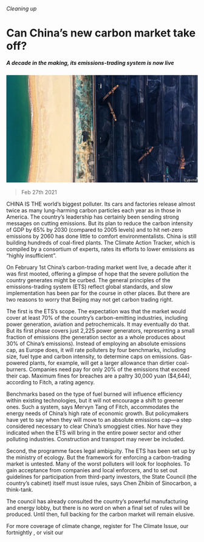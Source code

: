 ###### Cleaning up

# Can China’s new carbon market take off? 

##### A decade in the making, its emissions-trading system is now live 

![image](images/20210227_fnp506.jpg) 

> Feb 27th 2021 


CHINA IS THE world’s biggest polluter. Its cars and factories release almost twice as many lung-harming carbon particles each year as in those in America. The country’s leadership has certainly been sending strong messages on cutting emissions. But its plan to reduce the carbon intensity of GDP by 65% by 2030 (compared to 2005 levels) and to hit net-zero emissions by 2060 has done little to comfort environmentalists. China is still building hundreds of coal-fired plants. The Climate Action Tracker, which is compiled by a consortium of experts, rates its efforts to lower emissions as “highly insufficient”.


On February 1st China’s carbon-trading market went live, a decade after it was first mooted, offering a glimpse of hope that the severe pollution the country generates might be curbed. The general principles of the emissions-trading system (ETS) reflect global standards, and slow implementation has been par for the course in other places. But there are two reasons to worry that Beijing may not get carbon trading right.



The first is the ETS’s scope. The expectation was that the market would cover at least 70% of the country’s carbon-emitting industries, including power generation, aviation and petrochemicals. It may eventually do that. But its first phase covers just 2,225 power generators, representing a small fraction of emissions (the generation sector as a whole produces about 30% of China’s emissions). Instead of employing an absolute emissions cap, as Europe does, it will rate polluters by four benchmarks, including size, fuel type and carbon intensity, to determine caps on emissions. Gas-powered plants, for example, will get a larger allowance than dirtier coal-burners. Companies need pay for only 20% of the emissions that exceed their cap. Maximum fines for breaches are a paltry 30,000 yuan ($4,644), according to Fitch, a rating agency.


Benchmarks based on the type of fuel burned will influence efficiency within existing technologies, but it will not encourage a shift to greener ones. Such a system, says Mervyn Tang of Fitch, accommodates the energy needs of China’s high rate of economic growth. But policymakers have yet to say when they will move to an absolute emissions cap—a step considered necessary to clear China’s smoggiest cities. Nor have they indicated when the ETS will bring in the entire power sector and other polluting industries. Construction and transport may never be included.


Second, the programme faces legal ambiguity. The ETS has been set up by the ministry of ecology. But the framework for enforcing a carbon-trading market is untested. Many of the worst polluters will look for loopholes. To gain acceptance from companies and local enforcers, and to set out guidelines for participation from third-party investors, the State Council (the country’s cabinet) itself must issue rules, says Chen Zhibin of Sinocarbon, a think-tank.


The council has already consulted the country’s powerful manufacturing and energy lobby, but there is no word on when a final set of rules will be produced. Until then, full backing for the carbon market will remain elusive.


For more coverage of climate change, register for The Climate Issue, our fortnightly , or visit our 

